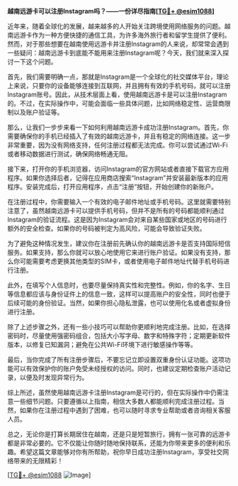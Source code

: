 **越南远游卡可以注册Instagram吗？——一份详尽指南[[TG💪+ @esim1088](https://t.me/s/esim1088)]**

近年来，随着全球化的发展，越来越多的人开始关注跨境使用网络服务的问题。越南远游卡作为一种方便快捷的通信工具，为许多海外旅行者和留学生提供了便利。然而，对于那些想要在越南使用远游卡并注册Instagram的人来说，却常常会遇到一些疑问：越南远游卡到底能不能用来注册Instagram呢？今天，我们就来深入探讨一下这个问题。

首先，我们需要明确一点，那就是Instagram是一个全球化的社交媒体平台，理论上来说，只要你的设备能够连接到互联网，并且拥有有效的手机号码，就可以注册Instagram账号。因此，从技术层面上看，使用越南远游卡是可以注册Instagram的。不过，在实际操作中，可能会面临一些具体问题，比如网络稳定性、运营商限制以及账户验证等。

那么，让我们一步步来看一下如何利用越南远游卡成功注册Instagram。首先，你需要确保你的手机已经插入了有效的越南远游卡，并且有稳定的网络连接。这一步非常重要，因为没有网络支持，任何注册过程都无法完成。你可以尝试通过Wi-Fi或者移动数据进行测试，确保网络畅通无阻。

接下来，打开你的手机浏览器，访问Instagram的官方网站或者直接下载官方应用程序。如果你选择后者，记得在应用商店搜索“Instagram”并安装最新版本的应用程序。安装完成后，打开应用程序，点击“注册”按钮，开始创建你的新账户。

在注册过程中，你需要输入一个有效的电子邮件地址或手机号码。这里就需要特别注意了，虽然越南远游卡可以提供手机号码，但并不是所有的号码都能顺利通过Instagram的验证流程。这是因为Instagram会对来自某些国家或地区的号码进行额外的安全检查。如果你的号码被判定为高风险，可能会导致验证失败。

为了避免这种情况发生，建议你在注册前先确认你的越南远游卡是否支持国际短信服务。如果支持，那么你就可以放心地使用它来进行账户验证。如果没有支持，那么你可能需要考虑更换其他类型的SIM卡，或者使用电子邮件地址代替手机号码进行注册。

此外，在填写个人信息时，也要尽量保持真实性和完整性。例如，你的名字、生日等信息都应该与身份证件上的信息一致，这样可以提高账户的安全性，同时也便于后续可能的身份验证。当然，如果你担心隐私泄露，也可以使用化名或者虚拟身份进行注册。

除了上述步骤之外，还有一些小技巧可以帮助你更顺利地完成注册。比如，在选择密码时，尽量使用强密码组合，包括大小写字母、数字和特殊字符；定期更新软件版本，以修复已知漏洞；避免在公共Wi-Fi环境下进行敏感操作等等。

最后，当你完成了所有注册步骤后，不要忘记立即设置双重身份认证功能。这项功能可以有效保护你的账户免受未经授权的访问。同时，也建议定期检查账户活动记录，以便及时发现异常行为。

综上所述，虽然使用越南远游卡注册Instagram是可行的，但在实际操作中仍需注意一些细节问题。只要遵循以上指南，相信大多数人都能顺利完成注册过程。当然，如果你在注册过程中遇到了困难，也可以随时寻求专业帮助或者咨询相关客服人员。

总之，无论你是打算长期居住在越南，还是只是短暂旅行，拥有一张可靠的远游卡都是非常必要的。它不仅能让你随时随地保持联系，还能为你带来更多的便利和乐趣。希望这篇文章能够对你有所帮助，祝你早日成功注册Instagram，享受社交网络带来的无限精彩！

[[TG💪+ @esim1088](https://t.me/s/esim1088) ![Image](https://i.postimg.cc/4NQfJmqS/Snipaste-2025-05-13-00-14-12.png)]